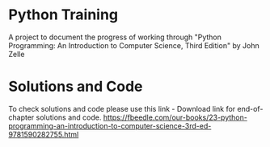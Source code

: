 # Python Training 
A project to document the progress of working through  "Python Programming: An Introduction to Computer Science, Third Edition" by John Zelle
# Solutions and Code
To check solutions and code please use this link - Download link for end-of-chapter solutions and code.
https://fbeedle.com/our-books/23-python-programming-an-introduction-to-computer-science-3rd-ed-9781590282755.html
